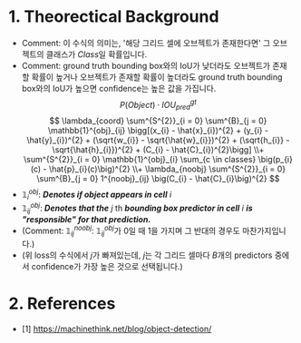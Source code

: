 # 1. Theorectical Background
- Comment: 이 수식의 의미는, '해당 그리드 셀에 오브젝트가 존재한다면' 그 오브젝트의 클래스가 $Class$일 확률입니다.
- Comment: ground truth bounding box와의 IoU가 낮더라도 오브젝트가 존재할 확률이 높거나 오브젝트가 존재할 확률이 높더라도 ground truth bounding box와의 IoU가 높으면 confidence는 높은 값을 가집니다.
$$P(Object) \cdot IOU^{gt}_{pred}$$
$$
\lambda_{coord} \sum^{S^{2}}_{i = 0} \sum^{B}_{j = 0} \mathbb{1}^{obj}_{ij} \bigg[(x_{i} - \hat{x}_{i})^{2} + (y_{i} - \hat{y}_{i})^{2} + (\sqrt{w_{i}} - \sqrt{\hat{w}_{i}})^{2} + (\sqrt{h_{i}} - \sqrt{\hat{h}_{i}})^{2} + (C_{i} - \hat{C}_{i})^{2}\bigg]
\\+ \sum^{S^{2}}_{i = 0} \mathbb{1}^{obj}_{i} \sum_{c \in classes} \big(p_{i}(c) - \hat{p}_{i}(c)\big)^{2}
\\+ \lambda_{noobj} \sum^{S^{2}}_{i = 0} \sum^{B}_{j = 0} 1^{noobj}_{ij} \big(C_{i} - \hat{C}_{i}\big)^{2}
$$
- $\mathbb{1}^{obj}_{i}$: ***Denotes if object appears in cell*** $i$
- $\mathbb{1}^{obj}_{ij}$: ***Denotes that the*** $j$ th ***bounding box predictor in cell*** $i$ ***is "responsible" for that prediction.***
- (Comment: $\mathbb{1}^{noobj}_{ij}$: $\mathbb{1}^{obj}_{ij}$가 0일 때 1을 가지며 그 반대의 경우도 마찬가지입니다.)
- (위 loss의 수식에서 $j$가 빠져있는데, $j$는 각 그리드 셀마다 $B$개의 predictors 중에서 confidence가 가장 높은 것으로 선택됩니다.)

# 2. References
- [1] https://machinethink.net/blog/object-detection/
